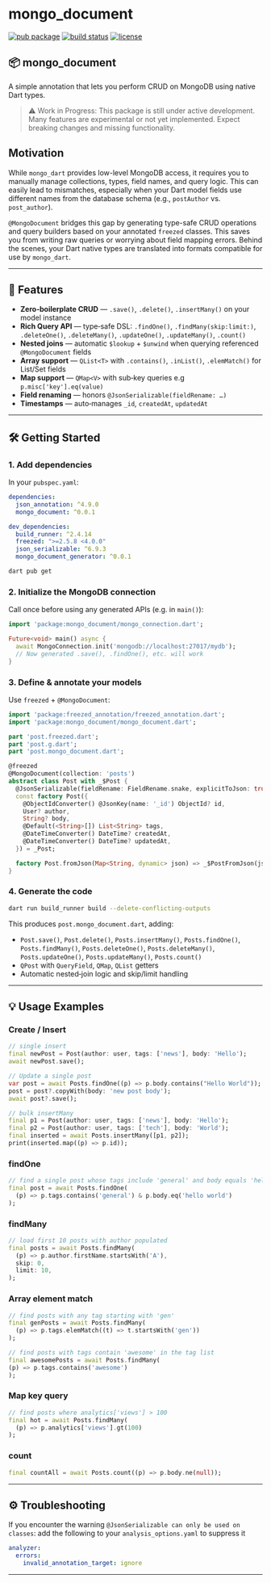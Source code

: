 # mongo\_document

[![pub package](https://img.shields.io/pub/v/mongo_document.svg)](https://pub.dev/packages/mongo_document)
[![build status](https://github.com/wannclem/mongo_document/actions/workflows/dart.yml/badge.svg)](https://github.com/wannclem/mongo_document/actions)
[![license](https://img.shields.io/badge/license-MIT-green)](LICENSE)

## 📦 mongo\_document

A simple annotation that lets you perform CRUD on MongoDB using native Dart types.
> ⚠️ Work in Progress: This package is still under active development. Many features are experimental or not yet implemented. Expect breaking changes and missing functionality.
## Motivation
While `mongo_dart` provides low-level MongoDB access, it requires you to manually manage collections, types, field names, and query logic. This can easily lead to mismatches, especially when your Dart model fields use different names from the database schema (e.g., `postAuthor` vs. `post_author`).

`@MongoDocument` bridges this gap by generating type-safe CRUD operations and query builders based on your annotated `freezed` classes. This saves you from writing raw queries or worrying about field mapping errors. Behind the scenes, your Dart native types are translated into formats compatible for use by `mongo_dart`.


---

## 🚀 Features

* **Zero‑boilerplate CRUD** — `.save()`, `.delete()`, `.insertMany()` on your model instance
* **Rich Query API** — type‑safe DSL: `.findOne()`, `.findMany(skip:limit:)`, `.deleteOne()`, `.deleteMany()`, `.updateOne()`, `.updateMany()`, `.count()`
* **Nested joins** — automatic `$lookup` + `$unwind` when querying referenced `@MongoDocument` fields
* **Array support** — `QList<T>` with `.contains()`, `.inList()`, `.elemMatch()` for List/Set fields
* **Map support** — `QMap<V>` with sub‑key queries e.g `p.misc['key'].eq(value)`
* **Field renaming** — honors `@JsonSerializable(fieldRename: …)`
* **Timestamps** — auto‑manages `_id`, `createdAt`, `updatedAt`

---

## 🛠️ Getting Started

### 1. Add dependencies

In your `pubspec.yaml`:

```yaml
dependencies:
  json_annotation: ^4.9.0
  mongo_document: ^0.0.1

dev_dependencies:
  build_runner: ^2.4.14
  freezed: ">=2.5.8 <4.0.0"
  json_serializable: ^6.9.3
  mongo_document_generator: ^0.0.1
```

```bash
dart pub get
```

### 2. Initialize the MongoDB connection

Call once before using any generated APIs (e.g. in `main()`):

```dart
import 'package:mongo_document/mongo_connection.dart';

Future<void> main() async {
  await MongoConnection.init('mongodb://localhost:27017/mydb');
  // Now generated .save(), .findOne(), etc. will work
}
```

### 3. Define & annotate your models

Use `freezed` + `@MongoDocument`:

```dart
import 'package:freezed_annotation/freezed_annotation.dart';
import 'package:mongo_document/mongo_document.dart';

part 'post.freezed.dart';
part 'post.g.dart';
part 'post.mongo_document.dart';

@freezed
@MongoDocument(collection: 'posts')
abstract class Post with _$Post {
  @JsonSerializable(fieldRename: FieldRename.snake, explicitToJson: true)
  const factory Post({
    @ObjectIdConverter() @JsonKey(name: '_id') ObjectId? id,
    User? author,
    String? body,
    @Default(<String>[]) List<String> tags,
    @DateTimeConverter() DateTime? createdAt,
    @DateTimeConverter() DateTime? updatedAt,
  }) = _Post;

  factory Post.fromJson(Map<String, dynamic> json) => _$PostFromJson(json);
}
```

### 4. Generate the code

```bash
dart run build_runner build --delete-conflicting-outputs
```

This produces `post.mongo_document.dart`, adding:

* `Post.save()`, `Post.delete()`, `Posts.insertMany()`, `Posts.findOne()`, `Posts.findMany()`, `Posts.deleteOne()`, `Posts.deleteMany()`, `Posts.updateOne()`, `Posts.updateMany()`, `Posts.count()`
* `QPost` with `QueryField`, `QMap`, `QList` getters
* Automatic nested‐join logic and skip/limit handling

---

## 💡 Usage Examples

### Create / Insert

```dart
// single insert
final newPost = Post(author: user, tags: ['news'], body: 'Hello');
await newPost.save();

// Update a single post
var post = await Posts.findOne((p) => p.body.contains("Hello World"));
post = post?.copyWith(body: 'new post body');
await post?.save();

// bulk insertMany
final p1 = Post(author: user, tags: ['news'], body: 'Hello');
final p2 = Post(author: user, tags: ['tech'], body: 'World');
final inserted = await Posts.insertMany([p1, p2]);
print(inserted.map((p) => p.id));
```

### findOne

```dart
// find a single post whose tags include 'general' and body equals 'hello world'
final post = await Posts.findOne(
  (p) => p.tags.contains('general') & p.body.eq('hello world')
);
```

### findMany

```dart
// load first 10 posts with author populated
final posts = await Posts.findMany(
  (p) => p.author.firstName.startsWith('A'),
  skip: 0,
  limit: 10,
);
```

### Array element match

```dart
// find posts with any tag starting with 'gen'
final genPosts = await Posts.findMany(
  (p) => p.tags.elemMatch((t) => t.startsWith('gen'))
);

// find posts with tags contain 'awesome' in the tag list
final awesomePosts = await Posts.findMany(
(p) => p.tags.contains('awesome')
);
```

### Map key query

```dart
// find posts where analytics['views'] > 100
final hot = await Posts.findMany(
  (p) => p.analytics['views'].gt(100)
);
```

### count

```dart
final countAll = await Posts.count((p) => p.body.ne(null));
```

---

## ⚙️ Troubleshooting

If you encounter the warning `@JsonSerializable can only be used on classes`:
  add the following to your `analysis_options.yaml` to suppress it

  ```yaml
  analyzer:
    errors:
      invalid_annotation_target: ignore
  ```

---